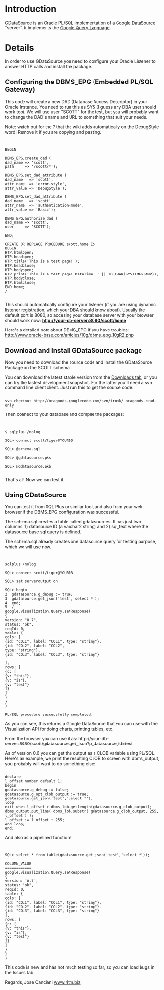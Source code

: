 # Introduction #

GDataSource is an Oracle PL/SQL implementation of a <a href='http://code.google.com/apis/visualization/documentation/dev/implementing_data_source_overview.html'>Google DataSource</a> "server". It implements the <a href='http://code.google.com/apis/visualization/documentation/querylanguage.html'>Google Query Language</a>.


# Details #

In order to use GDataSource you need to configure your Oracle Listener to answer HTTP calls and install the package.

## Configuring the DBMS\_EPG (Embedded PL/SQL Gateway) ##

This code will create a new DAD (Database Access Descriptor) in your Oracle Instance. You need to run this as SYS (I guess any DBA user should work too). We will use user "SCOTT" for the test, but you will probably want to change the DAD's name and URL to something that suit your needs.

Note: watch out for the ? that the wiki adds automatically on the DebugStyle word! Remove it if you are copying and pasting.

```


BEGIN

DBMS_EPG.create_dad (
dad_name => 'scott',
path     => '/scott/*');

DBMS_EPG.set_dad_attribute (
dad_name   => 'scott',
attr_name  => 'error-style',
attr_value => 'DebugStyle');

DBMS_EPG.set_dad_attribute (
dad_name   => 'scott',
attr_name  => 'authentication-mode',
attr_value => 'Basic');

DBMS_EPG.authorize_dad (
dad_name => 'scott',
user     => 'SCOTT');

END;

CREATE OR REPLACE PROCEDURE scott.home IS
BEGIN
HTP.htmlopen;
HTP.headopen;
HTP.title('This is a test page!');
HTP.headclose;
HTP.bodyopen;
HTP.print('This is a test page! DateTime: ' || TO_CHAR(SYSTIMESTAMP));
HTP.bodyclose;
HTP.htmlclose;
END home;
/


```

This should automatically configure your listener (if you are using dynamic listener registration, which your DBA should know about). Usually the default port is 8080, so accesing your database server with your browser should work now: <b><a href='http://your-db-server:8080/scott/home'>http://your-db-server:8080/scott/home</a></b>

Here's a detailed note about DBMS\_EPG if you have troubles: <a href='http://www.oracle-base.com/articles/10g/dbms_epg_10gR2.php'><a href='http://www.oracle-base.com/articles/10g/dbms_epg_10gR2.php'>http://www.oracle-base.com/articles/10g/dbms_epg_10gR2.php</a></a>

## Download and Install GDataSource package ##

Now you need to download the source code and install the GDataSource Package on the SCOTT schema.

You can download the latest stable version from the <a href='http://code.google.com/p/oragoods/downloads/list'>Downloads tab</a>, or you can try the lastest development snapshot. For the latter you'll need a svn command line client client. Just run this to get the source code:

```

svn checkout http://oragoods.googlecode.com/svn/trunk/ oragoods-read-only
```

Then connect to your database and compile the packages:

```


$ sqlplus /nolog

SQL> connect scott/tiger@YOURDB

SQL> @schema.sql

SQL> @gdatasource.pks

SQL> @gdatasource.pkb


```

That's all! Now we can test it.

## Using GDataSource ##

You can test it from SQL Plus or similar tool, and also from your web browser if the DBMS\_EPG configuration was successful.

The schema.sql creates a table called gdatasources. It has just two columns: 1) datasource ID (a varchar2 string) and 2) sql\_text where the datasource base sql query is defined.

The schema.sql already creates one datasource query for testing purpose, which we will use now.

```


sqlplus /nolog

SQL> connect scott/tiger@YOURDB

SQL> set serveroutput on

SQL> begin
2  gdatasource.g_debug := true;
3  gdatasource.get_json('test','select *');
4  end;
5  /
google.visualization.Query.setResponse(
{
version: "0.7",
status: "ok",
reqId: 0,
table: {
cols: [
{id: "COL1", label: "COL1", type: "string"},
{id: "COL2", label: "COL2",
type: "string"},
{id: "COL3", label: "COL3", type: "string"}

],
rows: [
{c: [
{v: "this"},
{v: "is"},
{v: "test"}
]}
]
}
}
)

PL/SQL procedure successfully completed.

```

As you can see, this returns a Google DataSource that you can use with the Visualization API for doing charts, printing tables, etc.

From the browser you can use it as: http://your-db-server:8080/scott/gdatasource.get_json?p_datasource_id=test

As of version 0.6 you can get the output as a CLOB variable using PL/SQL. Here's an example, we print the resulting CLOB to screen with dbms\_output, you probably will want to do something else:

```

declare
l_offset number default 1;
begin
gdatasource.g_debug := false;
gdatasource.g_opt_clob_output := true;
gdatasource.get_json('test','select *');
loop
exit when l_offset > dbms_lob.getlength(gdatasource.g_clob_output);
dbms_output.put_line( dbms_lob.substr( gdatasource.g_clob_output, 255, l_offset ) );
l_offset := l_offset + 255;
end loop;
end;
```

And also as a pipelined function!

```


SQL> select * from table(gdatasource.get_json('test','select *'));

COLUMN_VALUE
============
google.visualization.Query.setResponse(
{
version: "0.7",
status: "ok",
reqId: 0,
table: {
cols: [
{id: "COL1", label: "COL1", type: "string"},
{id: "COL2", label: "COL2", type: "string"},
{id: "COL3", label: "COL3", type: "string"}
],
rows: [
{c: [
{v: "this"},
{v: "is"},
{v: "test"}
]}
]
}
}
)

```

This code is new and has not much testing so far, so you can load bugs in the Issues tab.

Regards,
Jose Canciani
www.4tm.biz